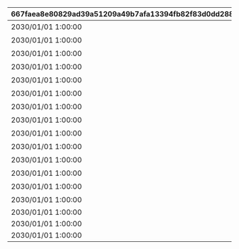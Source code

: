 |667faea8e80829ad39a51209a49b7afa13394fb82f83d0dd28852c764d663189|08571e7e20c2213e34a2abb609ec5903de9fe4abf7f53df991e7d68b1c453bc3|4a313517fe179e399c61c91035e2011d71c32dc7e520f5e71b528374b37f895e|5b149039c290c2f130c0cf9c622917a66eed61fc6c94cd87082fb20a371e747c|204d7d8cb1f7232dd6dba95998a815fe5ddc9592163702f19496a6acc024989d|5974d024b6aa666891ee9b8135b41ab74e56421ec4e24c52c5ce2aee12734648|5f378e8b40279bedd4458db0115fa0ff5475c0a7f5d9348f9924cb8f3bc874a0|577215da99652ee3e2f8b9ad6eb6dc2b5f88bc945f9469c430211642087635cf|
| --- | --- | --- | --- | --- | --- | --- | --- |
|2030/01/01 1:00:00|0|1|0|1|どうしてこんな\nことに……？|2020/08/16 5:00:00|5023000|
|2030/01/01 1:00:00|0|2|0|2|ごきげんようが\n言えなくて|2020/08/16 5:00:00|5023001|
|2030/01/01 1:00:00|0|3|0|3|やっちゃった！|2020/08/16 5:00:00|5023002|
|2030/01/01 1:00:00|0|4|0|4|ユニさんは\nこんな人|2020/08/17 5:00:00|5023002|
|2030/01/01 1:00:00|0|5|0|5|クロエさんは\nこんな人|2020/08/17 5:00:00|5023002|
|2030/01/01 1:00:00|0|6|0|6|チエルさんは\nこんな人|2020/08/17 5:00:00|5023002|
|2030/01/01 1:00:00|0|7|0|7|知的な\nユニさん|2020/08/18 5:00:00|5023003|
|2030/01/01 1:00:00|0|8|0|8|優しい\nクロエさん|2020/08/18 5:00:00|5023003|
|2030/01/01 1:00:00|0|9|0|9|憧れの\nチエルさん|2020/08/18 5:00:00|5023003|
|2030/01/01 1:00:00|0|10|0|10|特別講座の\n練習|2020/08/19 5:00:00|5023003|
|2030/01/01 1:00:00|0|11|0|11|いよいよ\n特別講座|2020/08/19 5:00:00|5023004|
|2030/01/01 1:00:00|0|12|0|12|さすがBB団の\n団長さん！|2020/08/19 5:00:00|5023005|
|2030/01/01 1:00:00|0|13|0|13|マンドラゴラで\nパニック|2020/08/19 5:00:00|5023006|
|2030/01/01 1:00:00|0|14|0|14|最終日|2020/08/23 5:00:00|5023007|
|2030/01/01 1:00:00|0|0|1|15||2020/08/23 21:00:00|5023000|
|2030/01/01 1:00:00|0|0|1|16||2020/08/23 21:00:00|5023000|
|2030/01/01 1:00:00|0|0|1|17||2020/08/23 21:00:00|5023000|